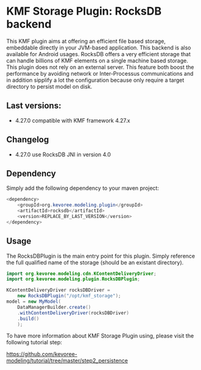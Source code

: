 # KMF Storage Plugin: RocksDB backend

This KMF plugin aims at offering an efficient file based storage, embeddable directly in your JVM-based application. 
This backend is also available for Android usages.
RocksDB offers a very efficient storage that can handle billions of KMF elements on a single machine based storage.
This plugin does not rely on an external server.
This feature both boost the performance by avoiding network or Inter-Processus communications and in addition sipplify a lot the configuration because only require a target directory to persist model on disk.

## Last versions:

- 4.27.0 compatible with KMF framework 4.27.x

## Changelog

- 4.27.0 use RocksDB JNI in version 4.0

## Dependency

Simply add the following dependency to your maven project:

```java
<dependency>
    <groupId>org.kevoree.modeling.plugin</groupId>
    <artifactId>rocksdb</artifactId>
    <version>REPLACE_BY_LAST_VERSION</version>
</dependency>
```

## Usage

The RocksDBPlugin is the main entry point for this plugin.
Simply reference the full qualified name of the storage (should be an existant directory).

```java
import org.kevoree.modeling.cdn.KContentDeliveryDriver;
import org.kevoree.modeling.plugin.RocksDBPlugin;

KContentDeliveryDriver rocksDBDriver = 
	new RocksDBPlugin("/opt/kmf_storage");
model = new MyModel(
    DataManagerBuilder.create()
    .withContentDeliveryDriver(rocksDBDriver)
    .build()
    );
```

To have more information about KMF Storage Plugin using, please visit the following tutorial step:

https://github.com/kevoree-modeling/tutorial/tree/master/step2_persistence